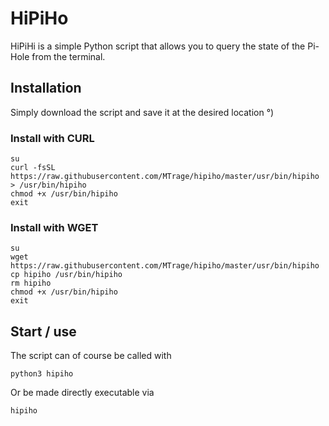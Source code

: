 # HiPiHo
HiPiHi is a simple Python script that allows you to query the state of the Pi-Hole from the terminal.

## Installation
Simply download the script and save it at the desired location °)

### Install with CURL
    su
    curl -fsSL https://raw.githubusercontent.com/MTrage/hipiho/master/usr/bin/hipiho > /usr/bin/hipiho
    chmod +x /usr/bin/hipiho
    exit

### Install with WGET
    su
    wget https://raw.githubusercontent.com/MTrage/hipiho/master/usr/bin/hipiho
    cp hipiho /usr/bin/hipiho
    rm hipiho
    chmod +x /usr/bin/hipiho
    exit
    



## Start / use
The script can of course be called with

    python3 hipiho

Or be made directly executable via

    hipiho 

